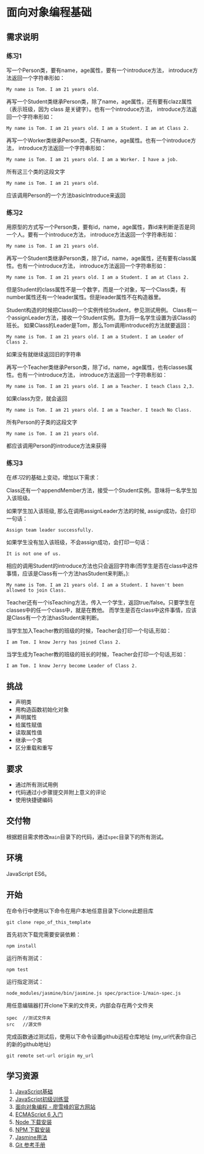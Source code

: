 # 面向对象编程基础

## 需求说明
### 练习1
写一个Person类，要有name，age属性，要有一个introduce方法，
introduce方法返回一个字符串形如：

`My name is Tom. I am 21 years old.`

再写一个Student类继承Person类，除了name，age属性，还有要有clazz属性（表示班级，因为 class 是关键字）。也有一个introduce方法，
introduce方法返回一个字符串形如：

`My name is Tom. I am 21 years old. I am a Student. I am at Class 2.`

再写一个Worker类继承Person类，只有name，age属性。也有一个introduce方法，
introduce方法返回一个字符串形如：

`My name is Tom. I am 21 years old. I am a Worker. I have a job.`

所有这三个类的这段文字

`My name is Tom. I am 21 years old.`

应该调用Person的一个方法basicIntroduce来返回

### 练习2
用原型的方式写一个Person类，要有id，name，age属性，靠id来判断是否是同一个人。要有一个introduce方法， introduce方法返回一个字符串形如：

`My name is Tom. I am 21 years old.`

再写一个Student类继承Person类，除了id，name，age属性，还有要有class属性。也有一个introduce方法， introduce方法返回一个字符串形如：

`My name is Tom. I am 21 years old. I am a Student. I am at Class 2.`

但是Student的class属性不是一个数字，而是一个对象，写一个Class类，有number属性还有一个leader属性。但是leader属性不在构造器里。

Student构造的时候把Class的一个实例传给Student，参见测试用例。 Class有一个assignLeader方法，接收一个Student实例。意为将一名学生设置为该Class的班长。 如果Class的Leader是Tom，那么Tom调用introduce的方法就要返回：

`My name is Tom. I am 21 years old. I am a Student. I am Leader of Class 2.`

如果没有就继续返回旧的字符串

再写一个Teacher类继承Person类，除了id，name，age属性，也有classes属性。也有一个introduce方法， introduce方法返回一个字符串形如：

`My name is Tom. I am 21 years old. I am a Teacher. I teach Class 2,3.`

如果class为空，就会返回

`My name is Tom. I am 21 years old. I am a Teacher. I teach No Class.`

所有Person的子类的这段文字

`My name is Tom. I am 21 years old.`

都应该调用Person的introduce方法来获得

### 练习3

在*练习2*的基础上变动，增加以下需求：

Class还有一个appendMember方法，接受一个Student实例。意味将一名学生加入该班级。

如果学生加入该班级, 那么在调用assignLeader方法的时候, assign成功，会打印一句话：

`Assign team leader successfully.`

如果学生没有加入该班级，不会assign成功，会打印一句话：

`It is not one of us.`

相应的调用Student的introduce方法也只会返回字符串(而学生是否在class中这件事情，应该是Class有一个方法hasStudent来判断。):

`My name is Tom. I am 21 years old. I am a Student. I haven't been allowed to join Class.`

Teacher还有一个isTeaching方法，传入一个学生，返回true/false。只要学生在classes中的任一个class中，就是在教他。 而学生是否在class中这件事情，应该是Class有一个方法hasStudent来判断。

当学生加入Teacher教的班级的时候，Teacher会打印一个句话,形如：

`I am Tom. I know Jerry has joined Class 2.`

当学生成为Teacher教的班级的班长的时候，Teacher会打印一个句话,形如：

`I am Tom. I know Jerry become Leader of Class 2.`

## 挑战
* 声明类
* 用构造函数初始化对象
* 声明属性
* 给属性赋值
* 读取属性值
* 继承一个类
* 区分重载和重写

## 要求
* 通过所有测试用例
* 代码通过小步骤提交并附上意义的评论
* 使用快捷键编码

## 交付物
根据题目需求修改`main`目录下的代码，通过`spec`目录下的所有测试。

## 环境
JavaScript ES6。

## 开始
在命令行中使用以下命令在用户本地任意目录下clone此题目库
```
git clone repo_of_this_template
```
首先初次下载完需要安装依赖：
```
npm install
```
运行所有测试：
```
npm test
```
运行指定测试：
```
node_modules/jasmine/bin/jasmine.js spec/practice-1/main-spec.js
```
用任意编辑器打开clone下来的文件夹，内部会存在两个文件夹
```
spec  //测试文件夹
src   //源文件
```
完成函数通过测试后，使用以下命令设置github远程仓库地址 (my_url代表你自己的新的github地址)
```
git remote set-url origin my_url
```
## 学习资源
1. [JavaScript基础](http://codefordream.com/courses/js_basic/sections)
2. [JavaScript初级训练营](http://codefordream.com/courses/js_learning_camps/sections)
3. [面向对象编程 - 廖雪峰的官方网站](https://www.liaoxuefeng.com/wiki/001434446689867b27157e896e74d51a89c25cc8b43bdb3000/001434499763408e24c210985d34edcabbca944b4239e20000)
4. [ECMAScript 6 入门](http://es6.ruanyifeng.com/)
5. [Node 下载安装](https://github.com/creationix/nvm)
6. [NPM 下载安装](https://github.com/npm/npm)
7. [Jasmine用法](http://jasmine.github.io/2.4/introduction.html)
8. [Git 参考手册](https://git-scm.com/docs)
